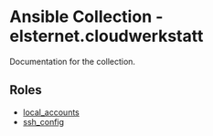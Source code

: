 # Ansible Collection - elsternet.cloudwerkstatt

Documentation for the collection.

## Roles

- [local_accounts](ansible_collections/elsternet/cloudwerkstatt/roles/local_accounts/README.md)
- [ssh_config](https://github.com/elsternet/cloudwerkstatt/blob/main/ansible_collections/elsternet/cloudwerkstatt/roles/ssh_config/README.md)

